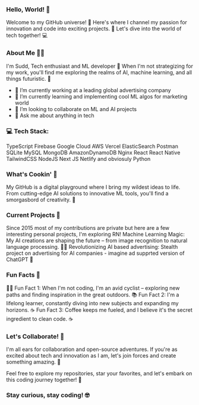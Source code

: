 ### Hello, World! 👋

Welcome to my GitHub universe! 🌌 Here's where I channel my passion for innovation and code into exciting projects. 🚀 Let's dive into the world of tech together! 💻

### About Me 🧑‍💻

I'm Sudd, Tech enthusiast and ML developer 🎯 When I'm not strategizing for my work, you'll find me exploring the realms of AI, machine learning, and all things futuristic. 🤖

- 🔭 I’m currently working at a leading global advertising company
- 🌱 I’m currently learning and implementing cool ML algos for marketing world
- 👯 I’m looking to collaborate on ML and AI projects
- 💬 Ask me about anything in tech

### 💻 Tech Stack:

TypeScript Firebase Google Cloud AWS Vercel ElasticSearch Postman SQLite MySQL MongoDB AmazonDynamoDB Nginx React React Native TailwindCSS NodeJS Next JS Netlify and obviosuly Python

### What's Cookin' 🍔

My GitHub is a digital playground where I bring my wildest ideas to life. From cutting-edge AI solutions to innovative ML tools, you'll find a smorgasbord of creativity. 🎨

### Current Projects 🚀

Since 2015 most of my contributions are private but here are a few interesting personal projects, I'm exploring RN!
Machine Learning Magic: My AI creations are shaping the future – from image recognition to natural language processing. 🧙‍♂️
Revolutionizing AI based advertising: Stealth project on advertising for AI companies - imagine ad supprted version of ChatGPT 📢

### Fun Facts 🎉
🚴‍♂️ Fun Fact 1: When I'm not coding, I'm an avid cyclist – exploring new paths and finding inspiration in the great outdoors.
📚 Fun Fact 2: I'm a lifelong learner, constantly diving into new subjects and expanding my horizons.
☕ Fun Fact 3: Coffee keeps me fueled, and I believe it's the secret ingredient to clean code. ☕

### Let's Collaborate! 🤝
I'm all ears for collaboration and open-source adventures. If you're as excited about tech and innovation as I am, let's join forces and create something amazing. 🚀

Feel free to explore my repositories, star your favorites, and let's embark on this coding journey together! 🌟

### Stay curious, stay coding! 🤓
